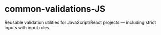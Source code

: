 # common-validations-JS
Reusable validation utilities for JavaScript/React projects — including strict inputs with input rules.
